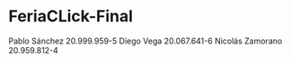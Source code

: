 # FeriaCLick-Final
Pablo Sánchez 20.999.959-5 
Diego Vega 20.067.641-6 
Nicolás Zamorano 20.959.812-4
